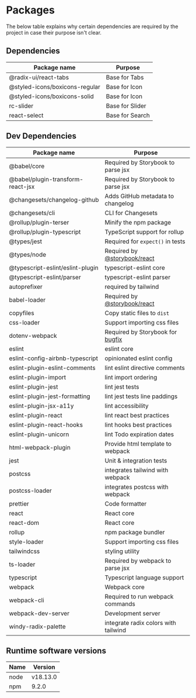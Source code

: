 # Packages

The below table explains why certain dependencies are required by the project in case their purpose isn't clear.

## Dependencies

| Package name                   | Purpose         |
| ------------------------------ | --------------- |
| @radix-ui/react-tabs           | Base for Tabs   |
| @styled-icons/boxicons-regular | Base for Icon   |
| @styled-icons/boxicons-solid   | Base for Icon   |
| rc-slider                      | Base for Slider |
| react-select                   | Base for Search |

[]()

## Dev Dependencies

| Package name                      | Purpose                               |
| --------------------------------- | ------------------------------------- |
| @babel/core                       | Required by Storybook to parse jsx    |
| @babel/plugin-transform-react-jsx | Required by Storybook to parse jsx    |
| @changesets/changelog-github      | Adds GitHub metadata to changelog     |
| @changesets/cli                   | CLI for Changesets                    |
| @rollup/plugin-terser             | Minify the npm package                |
| @rollup/plugin-typescript         | TypeScript support for rollup         |
| @types/jest                       | Required for `expect()` in tests      |
| @types/node                       | Required by [@storybook/react][1]     |
| @typescript-eslint/eslint-plugin  | typescript-eslint core                |
| @typescript-eslint/parser         | typescript-eslint parser              |
| autoprefixer                      | required by tailwind                  |
| babel-loader                      | Required by [@storybook/react][1]     |
| copyfiles                         | Copy static files to `dist`           |
| css-loader                        | Support importing css files           |
| dotenv-webpack                    | Required by Storybook for [bugfix][3] |
| eslint                            | eslint core                           |
| eslint-config-airbnb-typescript   | opinionated eslint config             |
| eslint-plugin-eslint-comments     | lint eslint directive comments        |
| eslint-plugin-import              | lint import ordering                  |
| eslint-plugin-jest                | lint jest tests                       |
| eslint-plugin-jest-formatting     | lint jest tests line paddings         |
| eslint-plugin-jsx-a11y            | lint accessibility                    |
| eslint-plugin-react               | lint react best practices             |
| eslint-plugin-react-hooks         | lint hooks best practices             |
| eslint-plugin-unicorn             | lint Todo expiration dates            |
| html-webpack-plugin               | Provide html template to webpack      |
| jest                              | Unit & integration tests              |
| postcss                           | integrates tailwind with webpack      |
| postcss-loader                    | integrates postcss with webpack       |
| prettier                          | Code formatter                        |
| react                             | React core                            |
| react-dom                         | React core                            |
| rollup                            | npm package bundler                   |
| style-loader                      | Support importing css files           |
| tailwindcss                       | styling utility                       |
| ts-loader                         | Required by webpack to parse jsx      |
| typescript                        | Typescript language support           |
| webpack                           | Webpack core                          |
| webpack-cli                       | Required to run webpack commands      |
| webpack-dev-server                | Development server                    |
| windy-radix-palette               | integrate radix colors with tailwind  |

## Runtime software versions

| Name | Version  |
| ---- | -------- |
| node | v18.13.0 |
| npm  | 9.2.0    |

[1]: https://www.npmjs.com/package/@storybook/react
[2]: https://www.npmjs.com/package/react-scripts
[3]: https://github.com/storybookjs/storybook/issues/14497#issuecomment-856284772
